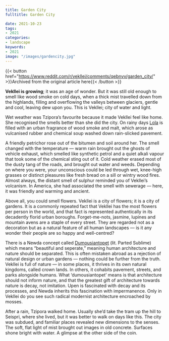 ```yaml
---
title: Garden City
fulltitle: Garden City

date: 2021-10-23
tags:
- 2021
categories:
- landscape
keywords:
- 2021
image: "/images/gardencity.jpg"
---
```

{{< button href="https://www.reddit.com/r/vekllei/comments/qebnvv/garden_city/" >}}Archived from the original article here{{< /button >}}

**Vekllei is growing**; it was an age of wonder. But it was still old enough to smell like wood smoke on cold days, when a thick mist travelled down from the highlands, filling and overflowing the valleys between glaciers, gentle and cool, leaving dew upon you. This is Vekllei; city of water and light.

Wet weather was Tzipora’s favourite because it made Vekllei feel like home. She recognised the smells better than she did the city. On rainy days [Lola](https://millmint.net/utopia/vekllei/landscape/boroughs/lola/) is filled with an urban fragrance of wood smoke and malt, which arose as vulcanised rubber and chemical soup washed down rain-slicked pavement.

A friendly petrichor rose out of the bitumen and soil around her. The smell changed with the temperature — warm rain brought out the ghosts of vehicle exhaust, which smelled like synthetic petrol and a quiet alkali vapour that took some of the chemical sting out of it. Cold weather erased most of the dusty tang of the roads, and brought out water and weeds. Depending on where you were, your unconscious could be led through wet, knee-high grasses or distinct pleasures like fresh bread on a sill or wintry wood fires. Almost always, the distant smell of sulphur reminded you of Vekllei’s volcanism. In America, she had associated the smell with sewerage — here, it was friendly and warming and ancient.

Above all, you could smell flowers. Vekllei is a city of flowers; it is a city of gardens. It is a commonly repeated fact that Vekllei has the most flowers per person in the world, and that fact is represented authentically in its decadently florid urban boroughs. Forget-me-nots, jasmine, lupines and mountain avens are a staple of every street. They are regarded not as a decoration but as a natural feature of all human landscapes — is it any wonder their people are so happy and well-centred?

There is a Newda concept called [Dumousiantopet](https://millmint.net/posts/2020-12-05-gods/) (lit. Parted Sublime) which means “beautiful and seperate,” meaning human architecture and nature should be separated. This is often mistaken abroad as a rejection of natural design or urban gardens — nothing could be further from the truth. Vekllei is full of nature — in some places, it thrives in its own natural kingdoms, called crown lands. In others, it cohabits pavement, streets, and parks alongside humans. What ‘dumousiantopet’ means is that architecture should not inform nature, and that the greatest gift of architecture towards nature is decay, not imitation. Upen is fascinated with decay and its processes, and Newda inherits this fascination with impermanence. Only in Vekllei do you see such radical modernist architecture encroached by mosses.

After a rain, Tzipora walked home. Usually she’d take the tram up the hill to Seispri, where she lived, but it was better to walk on days like this. The city was subdued, and familiar places revealed new dimensions to the senses. The soft, flat light of mist brought out images in old concrete. Surfaces shone bright with water. A glimpse at the other side of the coin.
